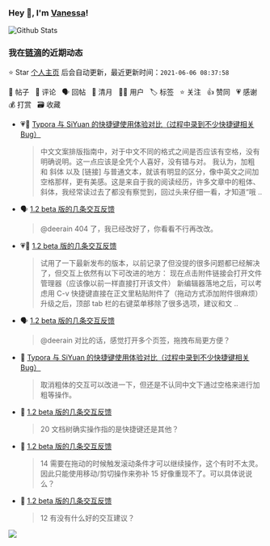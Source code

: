 ### Hey 👋, I'm [Vanessa](http://vanessa.b3log.org/)!

![Github Stats](https://github-readme-stats.vercel.app/api?username=Vanessa219&show_icons=true)

<!--events start -->

### 我在[链滴](https://ld246.com)的近期动态

⭐️ Star [个人主页](https://github.com/Vanessa219/Vanessa219) 后会自动更新，最近更新时间：`2021-06-06 08:37:58`

📝 帖子 &nbsp; 💬 评论 &nbsp; 🗣 回帖 &nbsp; 🌙 清月 &nbsp; 👨‍💻 用户 &nbsp; 🏷️ 标签 &nbsp; ⭐️ 关注 &nbsp; 👍 赞同 &nbsp; 💗 感谢 &nbsp; 💰 打赏 &nbsp; 🗃 收藏

* 💗💬 [Typora 与 SiYuan 的快捷键使用体验对比（过程中录到不少快捷键相关 Bug）](https://ld246.com/article/1622885812454/comment/1622889754008#comments)

  > 中文文案排版指南中，对于中文不同的格式之间是否应该有空格，没有明确说明。这一点应该是全凭个人喜好，没有错与对。 我认为，加粗 和 斜体 以及 [链接] 与普通文本，就该有明显的区分，像中英文之间加空格那样，更有美感。这是来自于我的阅读经历，许多文章中的粗体、斜体，我经常读过去了都没有察觉到，回过头来仔细一看，才知道“哦 ..
* 🗣 [1.2 beta 版的几条交互反馈](https://ld246.com/article/1622830084349/comment/1622884123144#comments)

  > @deerain 404 了，我已经改好了，你看看不行再改改。
* 💗📝 [1.2 beta 版的几条交互反馈](https://ld246.com/article/1622830084349)

  > 试用了一下最新发布的版本，以前记录了但没提的很多问题都已经解决了，但交互上依然有以下可改进的地方： 现在点击附件链接会打开文件管理器（应该像以前一样直接打开该文件） 新编辑器落地之后，可以考虑用 C-v 快捷键直接在正文里粘贴附件了（拖动方式添加附件很麻烦） 升级之后，顶部 tab 栏的右键菜单移除了很多选项，建议和文 ..
* 🗣 [1.2 beta 版的几条交互反馈](https://ld246.com/article/1622830084349/comment/1622883867246#comments)

  > @deerain 对比的话，感觉打开多个页签，拖拽布局更方便？
* 💬 [Typora 与 SiYuan 的快捷键使用体验对比（过程中录到不少快捷键相关 Bug）](https://ld246.com/article/1622885812454/comment/1622887301290#comments)

  > 取消粗体的交互可以改进一下，但还是不认同中文下通过空格来进行加粗等操作。
* 💬 [1.2 beta 版的几条交互反馈](https://ld246.com/article/1622830084349/comment/1622885059227#comments)

  > 20 文档树确实操作指的是快捷键还是其他？
* 💬 [1.2 beta 版的几条交互反馈](https://ld246.com/article/1622830084349/comment/1622884721740#comments)

  > 14 需要在拖动的时候触发滚动条件才可以继续操作，这个有时不太灵。因此只能使用移动/剪切操作来弥补 15 好像重现不了。可以具体说说么？
* 💬 [1.2 beta 版的几条交互反馈](https://ld246.com/article/1622830084349/comment/1622884123144#comments)

  > 12 有没有什么好的交互建议？


<!--events end -->

<a title="Hits" target="_blank" href="https://github.com/Vanessa219/Vanessa219"><img src="https://hits.b3log.org/Vanessa219/Vanessa219.svg"></a>
